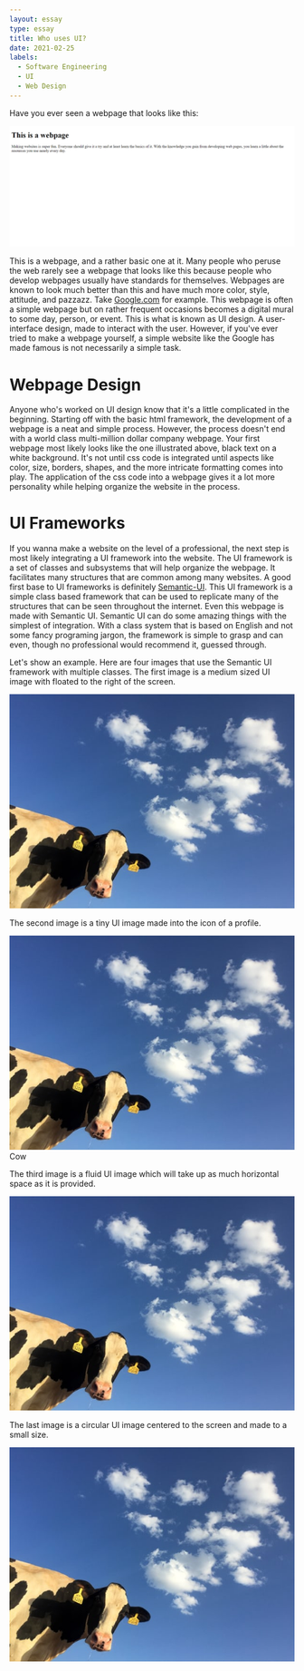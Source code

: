 ```yaml
---
layout: essay
type: essay
title: Who uses UI?
date: 2021-02-25
labels:
  - Software Engineering
  - UI
  - Web Design
---
```


Have you ever seen a webpage that looks like this:

<img class="ui fluid bordered image"  href="../_includes/BasicWebpageExample.html" src="../images/BasicWebpageExample.PNG">

This is a webpage, and a rather basic one at it. Many people who peruse the web rarely see a webpage that looks like this because people who develop webpages usually have standards for themselves. Webpages are known to look much better than this and have much more color, style, attitude, and pazzazz. Take [Google.com](google.com) for example. This webpage is often a simple webpage but on rather frequent occasions becomes a digital mural to some day, person, or event. This is what is known as UI design. A user-interface design, made to interact with the user. However, if you've ever tried to make a webpage yourself, a simple website like the Google has made famous is not necessarily a simple task.

# Webpage Design

Anyone who's worked on UI design know that it's a little complicated in the beginning. Starting off with the basic html framework, the development of a webpage is a neat and simple process. However, the process doesn't end with a world class multi-million dollar company webpage. Your first webpage most likely looks like the one illustrated above, black text on a white background. It's not until css code is integrated until aspects like color, size, borders, shapes, and the more intricate formatting comes into play. The application of the css code into a webpage gives it a lot more personality while helping organize the website in the process.

# UI Frameworks

If you wanna make a website on the level of a professional, the next step is most likely integrating a UI framework into the website. The UI framework is a set of classes and subsystems that will help organize the webpage. It facilitates many structures that are common among many websites. A good first base to UI frameworks is definitely [Semantic-UI](https://semantic-ui.com/). This UI framework is a simple class based framework that can be used to replicate many of the structures that can be seen throughout the internet. Even this webpage is made with Semantic UI.
  Semantic UI can do some amazing things with the simplest of integration. With a class system that is based on English and not some fancy programing jargon, the framework is simple to grasp and can even, though no professional would recommend it, guessed through.

Let's show an example. Here are four images that use the Semantic UI framework with multiple classes. The first image is a medium sized UI image with floated to the right of the screen.

<img class="ui medium right float image" src="../images/Cow.jpg">

The second image is a tiny UI image made into the icon of a profile.

<img class="ui avatar image" src="../images/Cow.jpg">
<span>Cow</span>

The third image is a fluid UI image which will take up as much horizontal space as it is provided.

<img class="ui fluid image" src="../images/Cow.jpg">

The last image is a circular UI image centered to the screen and made to a small size.

<img class="ui small circular centered image" src="../images/Cow.jpg">
